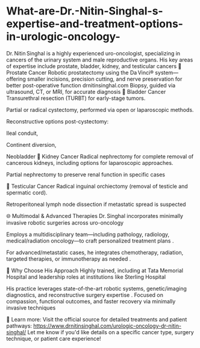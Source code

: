 # What-are-Dr.-Nitin-Singhal-s-expertise-and-treatment-options-in-urologic-oncology-

Dr. Nitin Singhal is a highly experienced uro-oncologist, specializing in cancers of the urinary system and male reproductive organs. His key areas of expertise include prostate, bladder, kidney, and testicular cancers
🔹 Prostate Cancer
Robotic prostatectomy using the Da Vinci® system—offering smaller incisions, precision cutting, and nerve preservation for better post-operative function 
drnitinsinghal.com
Biopsy, guided via ultrasound, CT, or MRI, for accurate diagnosis 
🔹 Bladder Cancer
Transurethral resection (TURBT) for early-stage tumors.

Partial or radical cystectomy, performed via open or laparoscopic methods.

Reconstructive options post-cystectomy:

Ileal conduit,

Continent diversion,

Neobladder 
🔹 Kidney Cancer
Radical nephrectomy for complete removal of cancerous kidneys, including options for laparoscopic approaches.

Partial nephrectomy to preserve renal function in specific cases 

🔹 Testicular Cancer
Radical inguinal orchiectomy (removal of testicle and spermatic cord).

Retroperitoneal lymph node dissection if metastatic spread is suspected 


🌐 Multimodal & Advanced Therapies
Dr. Singhal incorporates minimally invasive robotic surgeries across uro-oncology 

Employs a multidisciplinary team—including pathology, radiology, medical/radiation oncology—to craft personalized treatment plans .

For advanced/metastatic cases, he integrates chemotherapy, radiation, targeted therapies, or immunotherapy as needed .

🎯 Why Choose His Approach
Highly trained, including at Tata Memorial Hospital and leadership roles at institutions like Sterling Hospital 

His practice leverages state-of-the-art robotic systems, genetic/imaging diagnostics, and reconstructive surgery expertise .
Focused on compassion, functional outcomes, and faster recovery via minimally invasive techniques 

🔗 Learn more:
Visit the official source for detailed treatments and patient pathways:
https://www.drnitinsinghal.com/urologic-oncology-dr-nitin-singhal/
Let me know if you'd like details on a specific cancer type, surgery technique, or patient care experience!
